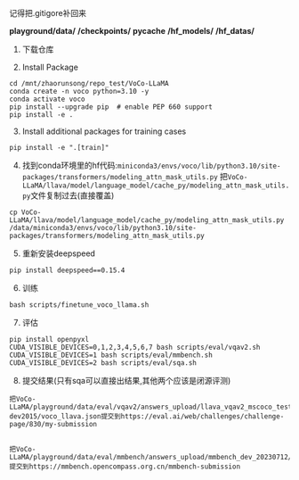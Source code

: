 记得把.gitigore补回来

**playground/data/**
**/checkpoints/**
**__pycache__**
**/hf_models/**
**/hf_datas/**


1. 下载仓库


2. Install Package

```Shell
cd /mnt/zhaorunsong/repo_test/VoCo-LLaMA
conda create -n voco python=3.10 -y
conda activate voco
pip install --upgrade pip  # enable PEP 660 support
pip install -e .
```


3. Install additional packages for training cases

```
pip install -e ".[train]"
```

4. 找到conda环境里的hf代码:`miniconda3/envs/voco/lib/python3.10/site-packages/transformers/modeling_attn_mask_utils.py`
把`VoCo-LLaMA/llava/model/language_model/cache_py/modeling_attn_mask_utils.py`文件复制过去(直接覆盖)
```
cp VoCo-LLaMA/llava/model/language_model/cache_py/modeling_attn_mask_utils.py /data/miniconda3/envs/voco/lib/python3.10/site-packages/transformers/modeling_attn_mask_utils.py
```

5. 重新安装deepspeed
```
pip install deepspeed==0.15.4
```

6. 训练
```
bash scripts/finetune_voco_llama.sh
```

7. 评估
```
pip install openpyxl
CUDA_VISIBLE_DEVICES=0,1,2,3,4,5,6,7 bash scripts/eval/vqav2.sh
CUDA_VISIBLE_DEVICES=1 bash scripts/eval/mmbench.sh
CUDA_VISIBLE_DEVICES=2 bash scripts/eval/sqa.sh
```

8. 提交结果(只有sqa可以直接出结果,其他两个应该是闭源评测)
```
把VoCo-LLaMA/playground/data/eval/vqav2/answers_upload/llava_vqav2_mscoco_test-dev2015/voco_llava.json提交到https://eval.ai/web/challenges/challenge-page/830/my-submission


把VoCo-LLaMA/playground/data/eval/mmbench/answers_upload/mmbench_dev_20230712/voco_llama.xlsx提交到https://mmbench.opencompass.org.cn/mmbench-submission
```